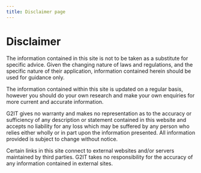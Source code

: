 ```yaml
---
title: Disclaimer page
---
```

# Disclaimer

The information contained in this site is not to be taken as a substitute for specific advice. Given the changing nature of laws and regulations, and the specific nature of their application, information contained herein should be used for guidance only.

The information contained within this site is updated on a regular basis, however you should do your own research and make your own enquiries for more current and accurate information.

G2IT gives no warranty and makes no representation as to the accuracy or sufficiency of any description or statement contained in this website and accepts no liability for any loss which may be suffered by any person who relies either wholly or in part upon the information presented. All information provided is subject to change without notice.

Certain links in this site connect to external websites and/or servers maintained by third parties. G2IT takes no responsibility for the accuracy of any information contained in external sites.